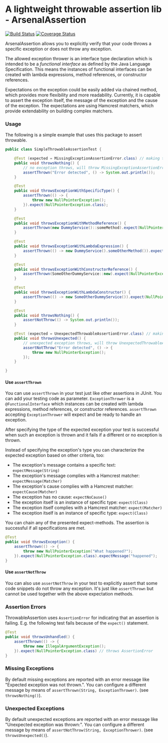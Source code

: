 # A lightweight throwable assertion lib - ArsenalAssertion

[![Build Status](https://travis-ci.org/fated/arsenal.svg?branch=master)](https://travis-ci.org/fated/arsenal)
[![Coverage Status](https://coveralls.io/repos/github/fated/arsenal/badge.svg?branch=master)](https://coveralls.io/github/fated/arsenal?branch=master)

ArsenalAssertion allows you to explicitly verify that your code throws a specific exception or does
not throw any exception.

The allowed exception thrower is an interface type declaration which is intended to be a *functional
interface* as defined by the Java Language Specification. This means the instances of functional
interfaces can be created with lambda expressions, method references, or constructor references.

Expectations on the exception could be easily added via chained method, which provides more flexibility
and more readability. Currently, it is capable to assert the exception itself, the message of the
exception and the cause of the exception. The expectations are using Hamcrest matchers, which provide
extendability on building complex matchers.

### Usage

The following is a simple example that uses this package to assert throwable.

```java
public class SimpleThrowableAssertionTest {

    @Test (expected = MissingExceptionAssertionError.class) // making test pass
    public void throwsNothing() {
        // no exception throws, will throw MissingExceptionAssertionError.
        assertThrown("Error detected", () -> System.out.println());
    }

    @Test
    public void throwsExceptionWithSpecificType() {
        assertThrown(() -> {
            throw new NullPointerException();
        }).expect(NullPointerException.class);
    }

    @Test
    public void throwsExceptionWithMethodReference() {
        assertThrown(new DummyService()::someMethod).expect(NullPointerException.class);
    }

    @Test
    public void throwsExceptionWithLambdaExpression() {
        assertThrown(() -> new DummyService().someOtherMethod()).expect(NullPointerException.class);
    }

    @Test
    public void throwsExceptionWithConstructorReference() {
        assertThrown(SomeOtherDummyService::new).expect(NullPointerException.class);
    }

    @Test
    public void throwsExceptionWithLambdaConstructor() {
        assertThrown(() -> new SomeOtherDummyService()).expect(NullPointerException.class);
    }

    @Test
    public void throwsNothing() {
        assertNotThrow(() -> System.out.println());
    }

    @Test (expected = UnexpectedThrowableAssertionError.class) // making test pass
    public void throwsUnexpected() {
        // unexpected exception throws, will throw UnexpectedThrowableAssertionError.
        assertNotThrow("Error detected", () -> {
            throw new NullPointerException();
        });
    }

}
```

#### Use `assertThrown`

You can use `assertThrown` in your test just like other assertions in JUnit. You can add your testing
code as parameter. `ExceptionThrower` is a `@FunctionalInterface` which instances can be created with
lambda expressions, method references, or constructor references. `assertThrown` accepting
`ExceptionThrower` will expect and be ready to handle an exception.

After specifying the type of the expected exception your test is successful when such an exception
is thrown and it fails if a different or no exception is thrown.

Instead of specifying the exception's type you can characterize the
expected exception based on other criteria, too:

* The exception's message contains a specific text: `expectMessage(String)`
* The exception's message complies with a Hamcrest matcher: `expectMessage(Matcher)`
* The exception's cause complies with a Hamcrest matcher: `expectCause(Matcher)`
* The exception has no cause: `expectNoCause()`
* The exception itself is an instance of specific type: `expect(Class)`
* The exception itself complies with a Hamcrest matcher: `expect(Matcher)`
* The exception itself is an instance of specific type: `expect(Class)`

You can chain any of the presented expect-methods. The assertion is successful if all specifications are met.

```java
@Test
public void throwsException() {
    assertThrown(() -> {
        throw new NullPointerException("What happened?");
    }).expect(NullPointerException.class).expectMessage("happened");
}
```

#### Use `assertNotThrow`

You can also use `assertNotThrow` in your test to explicitly assert that some code snippets do not throw
any exception. It's just like `assertThrown` but cannot be used together with the above expectation methods.

### Assertion Errors

ThrowableAssertion uses `AssertionError` for indicating that an assertion is failing.
E.g. the following test fails because of the `expect()` statement.

```java
@Test
public void throwsUnhandled() {
    assertThrown(() -> {
        throw new IllegalArgumentException();
    }).expect(NullPointerException.class) // throws AssertionError
}
```

### Missing Exceptions

By default missing exceptions are reported with an error message like "Expected exception was not thrown.".
You can configure a different message by means of `assertThrown(String, ExceptionThrower)`.
(see `throwsNothing()`).

### Unexpected Exceptions

By default unexpected exceptions are reported with an error message like "Unexpected exception was thrown:".
You can configure a different message by means of `assertNotThrow(String, ExceptionThrower)`.
(see `throwsUnexpected()`).
